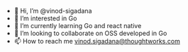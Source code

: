 - 👋 Hi, I’m @vinod-sigadana
- 👀 I’m interested in Go
- 🌱 I’m currently learning Go and react native
- 💞️ I’m looking to collaborate on OSS developed in Go
- 📫 How to reach me vinod.sigadana@thoughtworks.com

<!---
vinod-sigadana/vinod-sigadana is a ✨ special ✨ repository because its `README.md` (this file) appears on your GitHub profile.
You can click the Preview link to take a look at your changes.
--->
